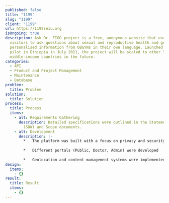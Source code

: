 ```yaml
---
published: false
title: "1199"
slug: "1199"
client: "1199"
url: https://1199seiu.org
isOngoing: true
description: Ask Dr. FIGO project is a free, anonymous website that enables
  visitors to ask questions about sexual and reproductive health and get
  personalised information from OBGYNs in their own language. Launched as a
  pilot in Ethiopia in July 2021, the project will be scaled to other lower- and
  middle-income countries in the future.
categories:
  - API
  - Product and Project Management
  - Maintenance
  - Database
problem:
  title: Problem
solution:
  title: Solution
process:
  title: Process
  items:
    - alt: Requirements Gathering
      description: Detailed specifications were outlined in the Statement of Work
        (SOW) and Scope documents.
    - alt: Development
      description: |-
        *   The platform was built with a focus on privacy and security
            
        *   Different portals (Public, Doctor, Admin) were developed
            
        *   Geolocation and content management systems were implemented
design:
  items:
    - {}
result:
  title: Result
  items:
    - {}
---
```

